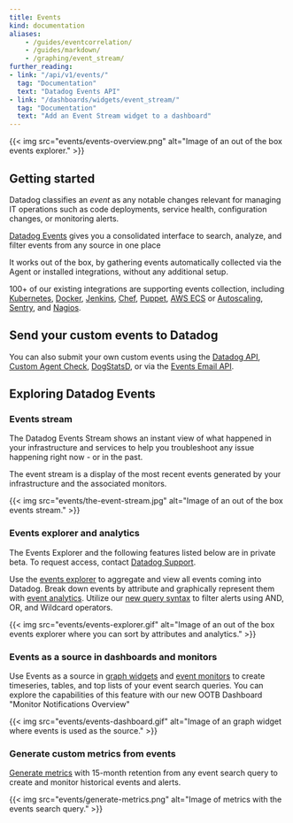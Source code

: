 ```yaml
---
title: Events
kind: documentation
aliases:
    - /guides/eventcorrelation/
    - /guides/markdown/
    - /graphing/event_stream/
further_reading:
- link: "/api/v1/events/"
  tag: "Documentation"
  text: "Datadog Events API"
- link: "/dashboards/widgets/event_stream/"
  tag: "Documentation"
  text: "Add an Event Stream widget to a dashboard"
---
```


{{< img src="events/events-overview.png" alt="Image of an out of the box events explorer." >}}

## Getting started

Datadog classifies an _event_ as any notable changes relevant for managing IT operations such as code deployments, service health, configuration changes, or monitoring alerts.

[Datadog Events][1] gives you a consolidated interface to search, analyze, and filter events from any source in one place

It works out of the box, by gathering events automatically collected via the Agent or installed integrations, without any additional setup.

100+ of our existing integrations are supporting events collection, including [Kubernetes][2], [Docker][3], [Jenkins][4], [Chef][5], [Puppet][6], [AWS ECS][7] or [Autoscaling][8], [Sentry][9], and [Nagios][10]. 

## Send your custom events to Datadog

You can also submit your own custom events using the [Datadog API][11], [Custom Agent Check][12], [DogStatsD][13],  or via the [Events Email API][14].

## Exploring Datadog Events

### Events stream

The Datadog Events Stream shows an instant view of what happened in your infrastructure and services to help you troubleshoot any issue happening right now - or in the past.

The event stream is a display of the most recent events generated by your infrastructure and the associated monitors.

{{< img src="events/the-event-stream.jpg" alt="Image of an out of the box events stream." >}}

### Events explorer and analytics
<div class="alert alert-warning">
  The Events Explorer and the following features listed below are in private beta. To request access, contact <a href="https://docs.datadoghq.com/help/">Datadog Support</a>.</div>

Use the [events explorer][15] to aggregate and view all events coming into Datadog. Break down events by attribute and graphically represent them with [event analytics][16]. Utilize our [new query syntax][17] to filter alerts using AND, OR, and Wildcard operators. 

{{< img src="events/events-explorer.gif" alt="Image of an out of the box events explorer where you can sort by attributes and analytics." >}}

### Events as a source in dashboards and monitors

Use Events as a source in [graph widgets][18] and [event monitors][19] to create timeseries, tables, and top lists of your event search queries. You can explore the capabilities of this feature with our new OOTB Dashboard "Monitor Notifications Overview"

{{< img src="events/events-dashboard.gif" alt="Image of an graph widget where events is used as the source." >}}

### Generate custom metrics from events

[Generate metrics][16] with 15-month retention from any event search query to create and monitor historical events and alerts.

{{< img src="events/generate-metrics.png" alt="Image of metrics with the events search query." >}}

[1]: http://app.datadoghq.com/event/explorer
[2]: /agent/kubernetes/
[3]: /agent/docker/
[4]: /integrations/jenkins/
[5]: /agent/basic_agent_usage/chef/
[6]: /agent/basic_agent_usage/puppet/
[7]: /agent/amazon_ecs/
[8]: /integrations/amazon_auto_scaling
[9]: /integrations/sentry/
[10]: /integrations/nagios/
[11]: /api/latest/events/#post-an-event
[12]: /events/guides/agent/
[13]: /events/guides/dogstatsd/
[14]: /events/guides/email/
[15]: /events/explorer/
[16]: /events/explorer/#event-analytics
[17]: /logs/explorer/search_syntax/
[18]: /dashboards/widgets/alert_graph/
[19]: /monitors/monitor_types/event/
